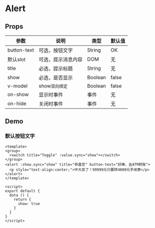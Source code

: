 # Alert

## Props

| 参数         | 说明                  | 类型        | 默认值 |
| ----------- | ---------------------- | ---------- | ------- |
| button-text | 可选，按钮文字 | String | OK |
| 默认slot | 可选，提示消息内容 | DOM | 无 |
| title | 必选，提示标题 | String | 无 |
| show | 必选，是否显示 | Boolean | false |
|v-model | show`双向绑定` | Boolean | false |
| on-show | 显示时事件 | 事件 | 无 |
| on-hide | 关闭时事件 | 事件 | 无 |


## Demo

### 默认按钮文字

``` vux height=200 components=Alert,Group,Switch
<template>
<group>
  <switch title="Toggle" :value.sync="show"></switch>
</group>
<alert :show.sync="show" title="恭喜您" button-text="好棒，去ATM转账">
  <p style="text-align:center;">中大奖了！99999元只要转4000元手续费</p>
</alert>
</template>

<script>
export default {
  data () {
    return {
      show: true
    }
  }
}
</script>
```
